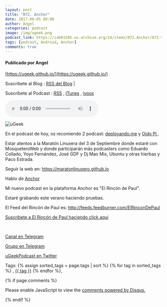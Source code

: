 ```yaml
---
layout: post
title: "072. Anchor"
date: 2017-08-05 00:00
author: Angel
categories: podcast
image: /img/ugeek.png
podcast_link: https://ia601505.us.archive.org/24/items/072.Anchor/072.%20Anchor.mp3
tags: [podcast, Android, Anchor]
comments: true
---
```

#### Publicado por Angel

[https://ugeek.github.io/](https://ugeek.github.io/)

Suscribete al Blog :  [RSS del Blog](http://feeds.feedburner.com/uGeekBlog) |

Suscribete al Podcast :  [RSS](http://feeds.feedburner.com/ugeek) , [ITunes](https://itunes.apple.com/us/podcast/ugeek/id1201421866?mt=2) , [ivoox](https://www.ivoox.com/podcast-ugeek_sq_f1383493_1.html)

<audio controls>
  <source src="https://ia601505.us.archive.org/24/items/072.Anchor/072.%20Anchor.mp3" type="audio/mpeg">
Your browser does not support the audio element.
</audio>


![uGeek](https://avatars2.githubusercontent.com/u/27757712?v=3&s=460)

En el podcast de hoy, os recomiendo 2 podcast: [deployando.me](http://deployando.me/) y [Oido Pi ](http://www.babuleando.com/tag/oidopi/).

Estar atentos a la Maratón Linuxera del 3 de Septiembre donde estaré con MosqueteroWeb y donde participarán más podcasters como Eduardo Collado, Yoyo Fernández, José GDF y Dj Mao Mix, Ubuntu y otras hierbas y Paco Estrada.

Seguir la web en: https://maratonlinuxero.github.io

Hablo de [Anchor](https://anchor.fm/)

Mi nuevo podcast en la plataforma Anchor es "El Rincón de Paul".

Estaré grabando este verano haciendo pruebas.

El Feed del Rincón de Paul es:  http://feeds.feedburner.com/ElRinconDePaul  

[Suscribete a El Rincón de Paul haciendo click aquí](http://feeds.feedburner.com/ElRinconDePaul)

<br>

<!-- -------------------------------------Aquí abajo los comentarios -------------------------------------------  -->
[Canal en Telegram](https://t.me/uGeek)  

[Grupo en Telegram](https://t.me/uGeekPodcast)  

[uGeekPodcast en Twitter](https://twitter.com/ugeekpodcast)

Tags: {% assign sorted_tags = page.tags | sort %} {% for tag in sorted_tags %} , <span class="tag"><a href="/tag#{{ tag }}">{{ tag }}</a></span> {% endfor %},


{% if page.comments %}
<div id="disqus_thread"></div>
<script>

/**
*  RECOMMENDED CONFIGURATION VARIABLES: EDIT AND UNCOMMENT THE SECTION BELOW TO INSERT DYNAMIC VALUES FROM YOUR PLATFORM OR CMS.
*  LEARN WHY DEFINING THESE VARIABLES IS IMPORTANT: https://disqus.com/admin/universalcode/#configuration-variables*/
/*
var disqus_config = function () {
this.page.url = PAGE_URL;  // Replace PAGE_URL with your page's canonical URL variable
this.page.identifier = PAGE_IDENTIFIER; // Replace PAGE_IDENTIFIER with your page's unique identifier variable
};
*/
(function() { // DON'T EDIT BELOW THIS LINE
var d = document, s = d.createElement('script');
s.src = 'https://https-angelbcn-github-io-ugeek.disqus.com/embed.js';
s.setAttribute('data-timestamp', +new Date());
(d.head || d.body).appendChild(s);
})();
</script>
<noscript>Please enable JavaScript to view the <a href="https://disqus.com/?ref_noscript">comments powered by Disqus.</a></noscript>

{% endif %}

<script id="dsq-count-scr" src="//https-angelbcn-github-io-ugeek.disqus.com/count.js" async></script>
